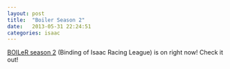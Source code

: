 ```yaml
---
layout: post
title:  "Boiler Season 2"
date:   2013-05-31 22:24:51
categories: isaac
---
```


[BOILeR season 2](http://www.twitch.tv/crumps2) (Binding of Isaac Racing League) is on right now! Check it out!
